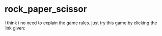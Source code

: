 # rock_paper_scissor
I think i no need to explain the game rules.
just try this game by clicking the link given: 
